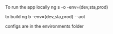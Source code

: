 To run the app locally
ng s -o -env=(dev,sta,prod)


to build
ng b -env=(dev,sta,prod) --aot

configs are in the environments folder